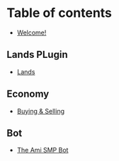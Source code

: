 # Table of contents

* [Welcome!](README.md)

## Lands PLugin

* [Lands](lands-plugin/lands.md)

## Economy

* [Buying & Selling](economy/buying-and-selling.md)

## Bot

* [The Ami SMP Bot](bot/the-ami-smp-bot.md)

